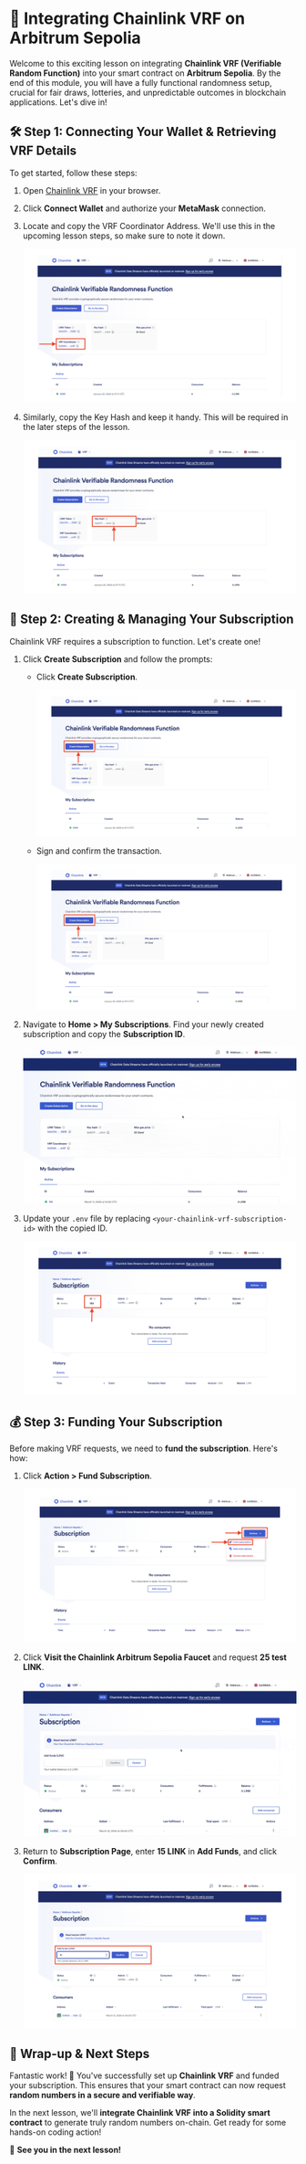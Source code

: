 # 🔗 Integrating Chainlink VRF on Arbitrum Sepolia

Welcome to this exciting lesson on integrating **Chainlink VRF (Verifiable Random Function)** into your smart contract on **Arbitrum Sepolia**. By the end of this module, you will have a fully functional randomness setup, crucial for fair draws, lotteries, and unpredictable outcomes in blockchain applications. Let's dive in!

## 🛠 Step 1: Connecting Your Wallet & Retrieving VRF Details

To get started, follow these steps:

1. Open [Chainlink VRF](https://vrf.chain.link/arbitrum-sepolia) in your browser.
2. Click **Connect Wallet** and authorize your **MetaMask** connection.
3. Locate and copy the VRF Coordinator Address. We'll use this in the upcoming lesson steps, so make sure to note it down.

    ![VRF Coordinator](https://github.com/0xmetaschool/Learning-Projects/blob/main/assests_for_all/one-piece-dapp/Secure%20Your%20Data/chainlink-1.webp?raw=true)

4. Similarly, copy the Key Hash and keep it handy. This will be required in the later steps of the lesson.

    ![Key Hash](https://github.com/0xmetaschool/Learning-Projects/blob/main/assests_for_all/one-piece-dapp/Secure%20Your%20Data/chainlink-2.webp?raw=true)

## 🔑 Step 2: Creating & Managing Your Subscription

Chainlink VRF requires a subscription to function. Let's create one!

1. Click **Create Subscription** and follow the prompts:
   - Click **Create Subscription**.
   
     ![Create Subscription](https://github.com/0xmetaschool/Learning-Projects/blob/main/assests_for_all/one-piece-dapp/Secure%20Your%20Data/chainlink-3.webp?raw=true)
   
   - Sign and confirm the transaction.
   
     ![Sign Transaction](https://github.com/0xmetaschool/Learning-Projects/blob/main/assests_for_all/one-piece-dapp/Secure%20Your%20Data/chainlink-3.webp?raw=true)

2. Navigate to **Home > My Subscriptions**. Find your newly created subscription and copy the **Subscription ID**.

    ![Subscription ID](https://github.com/0xmetaschool/Learning-Projects/blob/main/assests_for_all/one-piece-dapp/Secure%20Your%20Data/chainlink-4.webp?raw=true)

3. Update your `.env` file by replacing `<your-chainlink-vrf-subscription-id>` with the copied ID.

    ![Update .env](https://github.com/0xmetaschool/Learning-Projects/blob/main/assests_for_all/one-piece-dapp/Secure%20Your%20Data/chainlink-5.webp?raw=true)

## 💰 Step 3: Funding Your Subscription

Before making VRF requests, we need to **fund the subscription**. Here's how:

1. Click **Action > Fund Subscription**.

    ![Fund Subscription](https://github.com/0xmetaschool/Learning-Projects/blob/main/assests_for_all/one-piece-dapp/Secure%20Your%20Data/fund-subscription-1.webp?raw=true)

2. Click **Visit the Chainlink Arbitrum Sepolia Faucet** and request **25 test LINK**.

    ![Request LINK](https://github.com/0xmetaschool/Learning-Projects/blob/main/assests_for_all/one-piece-dapp/Secure%20Your%20Data/fund-subscription-3.webp?raw=true)

3. Return to **Subscription Page**, enter **15 LINK** in **Add Funds**, and click **Confirm**.

    ![Confirm Funds](https://github.com/0xmetaschool/Learning-Projects/blob/main/assests_for_all/one-piece-dapp/Secure%20Your%20Data/fund-subscription-4.webp?raw=true)

## 🎉 Wrap-up & Next Steps

Fantastic work! 🎉 You've successfully set up **Chainlink VRF** and funded your subscription. This ensures that your smart contract can now request **random numbers in a secure and verifiable way**.

In the next lesson, we'll **integrate Chainlink VRF into a Solidity smart contract** to generate truly random numbers on-chain. Get ready for some hands-on coding action!

🚀 **See you in the next lesson!**
